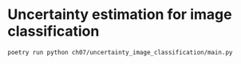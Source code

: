 # Uncertainty estimation for image classification

```commandline
poetry run python ch07/uncertainty_image_classification/main.py
```